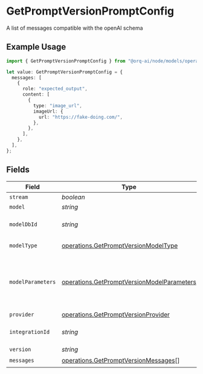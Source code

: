 # GetPromptVersionPromptConfig

A list of messages compatible with the openAI schema

## Example Usage

```typescript
import { GetPromptVersionPromptConfig } from "@orq-ai/node/models/operations";

let value: GetPromptVersionPromptConfig = {
  messages: [
    {
      role: "expected_output",
      content: [
        {
          type: "image_url",
          imageUrl: {
            url: "https://fake-doing.com/",
          },
        },
      ],
    },
  ],
};
```

## Fields

| Field                                                                                                    | Type                                                                                                     | Required                                                                                                 | Description                                                                                              |
| -------------------------------------------------------------------------------------------------------- | -------------------------------------------------------------------------------------------------------- | -------------------------------------------------------------------------------------------------------- | -------------------------------------------------------------------------------------------------------- |
| `stream`                                                                                                 | *boolean*                                                                                                | :heavy_minus_sign:                                                                                       | N/A                                                                                                      |
| `model`                                                                                                  | *string*                                                                                                 | :heavy_minus_sign:                                                                                       | N/A                                                                                                      |
| `modelDbId`                                                                                              | *string*                                                                                                 | :heavy_minus_sign:                                                                                       | The id of the resource                                                                                   |
| `modelType`                                                                                              | [operations.GetPromptVersionModelType](../../models/operations/getpromptversionmodeltype.md)             | :heavy_minus_sign:                                                                                       | The type of the model                                                                                    |
| `modelParameters`                                                                                        | [operations.GetPromptVersionModelParameters](../../models/operations/getpromptversionmodelparameters.md) | :heavy_minus_sign:                                                                                       | Model Parameters: Not all parameters apply to every model                                                |
| `provider`                                                                                               | [operations.GetPromptVersionProvider](../../models/operations/getpromptversionprovider.md)               | :heavy_minus_sign:                                                                                       | N/A                                                                                                      |
| `integrationId`                                                                                          | *string*                                                                                                 | :heavy_minus_sign:                                                                                       | The id of the resource                                                                                   |
| `version`                                                                                                | *string*                                                                                                 | :heavy_minus_sign:                                                                                       | N/A                                                                                                      |
| `messages`                                                                                               | [operations.GetPromptVersionMessages](../../models/operations/getpromptversionmessages.md)[]             | :heavy_check_mark:                                                                                       | N/A                                                                                                      |